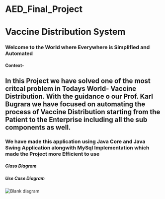 # AED_Final_Project
<h1>Vaccine Distribution System</h1>
<h3>Welcome to the World where Everywhere is Simplified and Automated</h3>
<h4>Context-</h4>
<h2>In this Project we have solved one of the most critcal problem in Todays World- Vaccine Distribution. With the  guidance o our Prof. Karl Bugrara we have focused on automating
the process of Vaccine Distribution starting from the Patient to the Enterprise including all the sub components as well.</h2>
<h3>We have made this application using Java Core and Java Swing Application alongwith MySql Implementation which made the Project more Efficient to use</h3>
<h5>Class Diagram</h5>
<h5>Use Case Diagram</h5>


![Blank diagram](https://user-images.githubusercontent.com/113202345/206964114-66db7a87-f267-4b83-af4e-4dd106ff3df9.jpeg)
